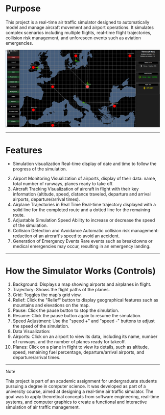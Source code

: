 # Purpose

This project is a real-time air traffic simulator designed to automatically model and manage aircraft movement and airport operations. It simulates complex scenarios including multiple flights, real-time flight trajectories, collision risk management, and unforeseen events such as aviation emergencies.

![Application screenshot](https://github.com/ericbeaubrun/aerien/blob/master/assets/lK0QfCl0g3.png)

---

# Features
* Simulation visualization
Real-time display of date and time to follow the progress of the simulation.
2. Airport Monitoring
Visualization of airports, display of their data: name, total number of runways, planes ready to take off.
3. Aircraft Tracking
Visualization of aircraft in flight with their key information (altitude, speed, distance traveled, departure and arrival airports, departure/arrival times).
4. Airplane Trajectories in Real Time
Real-time trajectory displayed with a solid line for the completed route and a dotted line for the remaining route.
5. Adjustable Simulation Speed
Ability to increase or decrease the speed of the simulation.
6. Collision Detection and Avoidance
Automatic collision risk management: reduction of an aircraft's speed to avoid an accident.
7. Generation of Emergency Events
Rare events such as breakdowns or medical emergencies may occur, resulting in an emergency landing.

---

# How the Simulator Works (Controls) 
1. Background: Displays a map showing airports and airplanes in flight.
2. Trajectory: Shows the flight paths of the planes.
3. Grid: Toggles the map's grid view.
4. Relief: Click the "Relief" button to display geographical features such as mountains and elevations on the map.
5. Pause: Click the pause button to stop the simulation.
6. Resume: Click the pause button again to resume the simulation.
7. Speed Adjustment: Use the "speed +" and "speed -" buttons to adjust the speed of the simulation.
8. Data Visualization:
9. Airports: Click on an airport to view its data, including its name, number of runways, and the number of planes ready for takeoff.
10. Planes: Click on a plane in flight to view its details, such as altitude, speed, remaining fuel percentage, departure/arrival airports, and departure/arrival times.

---

> [!NOTE]
> This project is part of an academic assignment for undergraduate students pursuing a degree in computer science. It was developed as part of a university course, aimed at designing a real-time air traffic simulator. The goal was to apply theoretical concepts from software engineering, real-time systems, and computer graphics to create a functional and interactive simulation of air traffic management.

